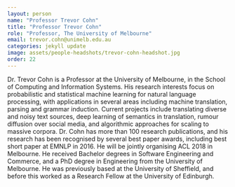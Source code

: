 ```yaml
---
layout: person
name: "Professor Trevor Cohn"
title: "Professor Trevor Cohn"
role: "Professor, The University of Melbourne"
email: trevor.cohn@unimelb.edu.au
categories: jekyll update
image: assets/people-headshots/trevor-cohn-headshot.jpg
order: 22
---
```

Dr. Trevor Cohn is a Professor at the University of Melbourne, in the School of Computing and Information Systems. His research interests focus on probabilistic and statistical machine learning for natural language processing, with applications in several areas including machine translation, parsing and grammar induction. Current projects include translating diverse and noisy text sources, deep learning of semantics in translation, rumour diffusion over social media, and algorithmic approaches for scaling to massive corpora. Dr. Cohn has more than 100 research publications, and his research has been recognised by several best paper awards, including best short paper at EMNLP in 2016. He will be jointly organising ACL 2018 in Melbourne. He received Bachelor degrees in Software Engineering and Commerce, and a PhD degree in Engineering from the University of Melbourne. He was previously based at the University of Sheffield, and before this worked as a Research Fellow at the University of Edinburgh.
